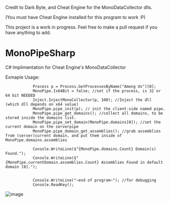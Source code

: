 Credit to Dark Byte, and Cheat Engine for the MonoDataCollector dlls.

(You must have Cheat Engine installed for this program to work :P)

This project is a work in progress. Feel free to make a pull request if you have anything to add.

# MonoPipeSharp
C# Implimentation for Cheat Engine's MonoDataCollector

Exmaple Usage:
```
            Process p = Process.GetProcessesByName("Among Us")[0];
            MonoPipe.Is64Bit = false; //set if the process, is 32 or 64 bit NEEDED
            Inject.InjectMonoCollector(p, 100); //Inject the dll (which dll depends on x64 value)
            MonoPipe.pipe_init(p); // init the client-side named pipe.
            MonoPipe.pipe_get_domains(); //collect all domains, to be stored inside the domains list.
            MonoPipe.pipe_set_domain(MonoPipe.domains[0]); //set the current domain on the serverpipe
            MonoPipe.pipe_domain_get_assemblies(); //grab assemblies from (server)current domain, and put them inside of MonoPipe.domains.assemblies

            Console.WriteLine($"{MonoPipe.domains.Count} Domain(s) Found.");
            Console.WriteLine($"{MonoPipe.currentDomain.assemblies.Count} Assemblies Found in default domain [0].");


            Console.WriteLine("~end of program~"); //for debugging
            Console.ReadKey();
```
![image](https://user-images.githubusercontent.com/73367967/184560838-c56a08bd-421c-46d8-bbe3-bbedb06a22ce.png)
